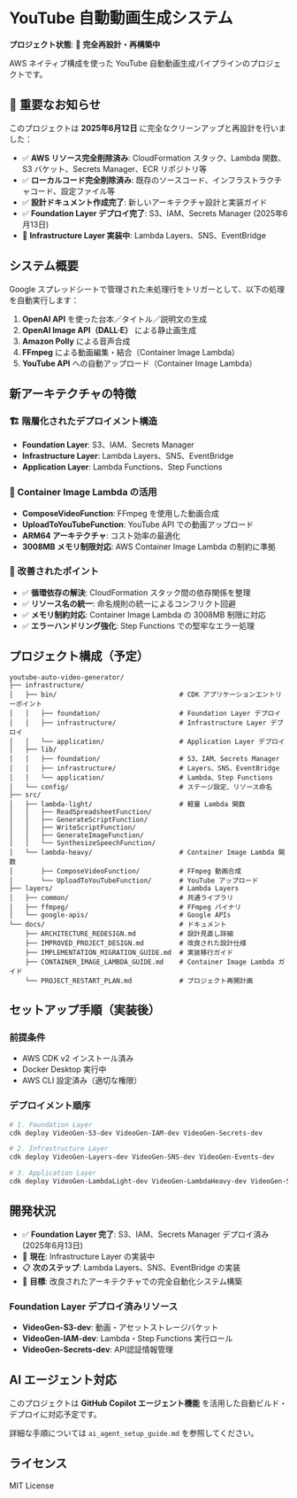 # YouTube 自動動画生成システム

**プロジェクト状態**: 🔄 **完全再設計・再構築中**

AWS ネイティブ構成を使った YouTube 自動動画生成パイプラインのプロジェクトです。

## 🚨 重要なお知らせ

このプロジェクトは **2025年6月12日** に完全なクリーンアップと再設計を行いました：

- ✅ **AWS リソース完全削除済み**: CloudFormation スタック、Lambda 関数、S3 バケット、Secrets Manager、ECR リポジトリ等
- ✅ **ローカルコード完全削除済み**: 既存のソースコード、インフラストラクチャコード、設定ファイル等
- ✅ **設計ドキュメント作成完了**: 新しいアーキテクチャ設計と実装ガイド
- ✅ **Foundation Layer デプロイ完了**: S3、IAM、Secrets Manager (2025年6月13日)
- 🔄 **Infrastructure Layer 実装中**: Lambda Layers、SNS、EventBridge

## システム概要

Google スプレッドシートで管理された未処理行をトリガーとして、以下の処理を自動実行します：

1. **OpenAI API** を使った台本／タイトル／説明文の生成
2. **OpenAI Image API（DALL·E）** による静止画生成
3. **Amazon Polly** による音声合成
4. **FFmpeg** による動画編集・結合（Container Image Lambda）
5. **YouTube API** への自動アップロード（Container Image Lambda）

## 新アーキテクチャの特徴

### 🏗️ 階層化されたデプロイメント構造
- **Foundation Layer**: S3、IAM、Secrets Manager
- **Infrastructure Layer**: Lambda Layers、SNS、EventBridge
- **Application Layer**: Lambda Functions、Step Functions

### 🐳 Container Image Lambda の活用
- **ComposeVideoFunction**: FFmpeg を使用した動画合成
- **UploadToYouTubeFunction**: YouTube API での動画アップロード
- **ARM64 アーキテクチャ**: コスト効率の最適化
- **3008MB メモリ制限対応**: AWS Container Image Lambda の制約に準拠

### 🔧 改善されたポイント
- ✅ **循環依存の解決**: CloudFormation スタック間の依存関係を整理
- ✅ **リソース名の統一**: 命名規則の統一によるコンフリクト回避
- ✅ **メモリ制約対応**: Container Image Lambda の 3008MB 制限に対応
- ✅ **エラーハンドリング強化**: Step Functions での堅牢なエラー処理

## プロジェクト構成（予定）

```
youtube-auto-video-generator/
├── infrastructure/
│   ├── bin/                               # CDK アプリケーションエントリーポイント
│   │   ├── foundation/                    # Foundation Layer デプロイ
│   │   ├── infrastructure/                # Infrastructure Layer デプロイ
│   │   └── application/                   # Application Layer デプロイ
│   ├── lib/
│   │   ├── foundation/                    # S3、IAM、Secrets Manager
│   │   ├── infrastructure/                # Layers、SNS、EventBridge
│   │   └── application/                   # Lambda、Step Functions
│   └── config/                            # ステージ設定、リソース命名
├── src/
│   ├── lambda-light/                      # 軽量 Lambda 関数
│   │   ├── ReadSpreadsheetFunction/
│   │   ├── GenerateScriptFunction/
│   │   ├── WriteScriptFunction/
│   │   ├── GenerateImageFunction/
│   │   └── SynthesizeSpeechFunction/
│   └── lambda-heavy/                      # Container Image Lambda 関数
│       ├── ComposeVideoFunction/          # FFmpeg 動画合成
│       └── UploadToYouTubeFunction/       # YouTube アップロード
├── layers/                                # Lambda Layers
│   ├── common/                            # 共通ライブラリ
│   ├── ffmpeg/                            # FFmpeg バイナリ
│   └── google-apis/                       # Google APIs
└── docs/                                  # ドキュメント
    ├── ARCHITECTURE_REDESIGN.md           # 設計見直し詳細
    ├── IMPROVED_PROJECT_DESIGN.md         # 改良された設計仕様
    ├── IMPLEMENTATION_MIGRATION_GUIDE.md  # 実装移行ガイド
    ├── CONTAINER_IMAGE_LAMBDA_GUIDE.md    # Container Image Lambda ガイド
    └── PROJECT_RESTART_PLAN.md            # プロジェクト再開計画
```

## セットアップ手順（実装後）

### 前提条件
- AWS CDK v2 インストール済み
- Docker Desktop 実行中
- AWS CLI 設定済み（適切な権限）

### デプロイメント順序
```bash
# 1. Foundation Layer
cdk deploy VideoGen-S3-dev VideoGen-IAM-dev VideoGen-Secrets-dev

# 2. Infrastructure Layer  
cdk deploy VideoGen-Layers-dev VideoGen-SNS-dev VideoGen-Events-dev

# 3. Application Layer
cdk deploy VideoGen-LambdaLight-dev VideoGen-LambdaHeavy-dev VideoGen-StepFunctions-dev
```

## 開発状況

- ✅ **Foundation Layer 完了**: S3、IAM、Secrets Manager デプロイ済み (2025年6月13日)
- 🔄 **現在**: Infrastructure Layer の実装中
- 📋 **次のステップ**: Lambda Layers、SNS、EventBridge の実装
- 🎯 **目標**: 改良されたアーキテクチャでの完全自動化システム構築

### Foundation Layer デプロイ済みリソース
- **VideoGen-S3-dev**: 動画・アセットストレージバケット
- **VideoGen-IAM-dev**: Lambda・Step Functions 実行ロール
- **VideoGen-Secrets-dev**: API認証情報管理

## AI エージェント対応

このプロジェクトは **GitHub Copilot エージェント機能** を活用した自動ビルド・デプロイに対応予定です。

詳細な手順については `ai_agent_setup_guide.md` を参照してください。

## ライセンス

MIT License

